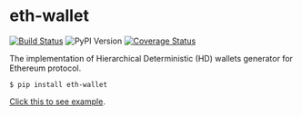 # eth-wallet

[![Build Status](https://travis-ci.org/meherett/eth-wallet.svg?branch=master)](https://travis-ci.org/meherett/eth-wallet)
![PyPI Version](https://img.shields.io/pypi/v/eth-wallet.svg?color=blue)
[![Coverage Status](https://coveralls.io/repos/github/meherett/eth-wallet/badge.svg?branch=master)](https://coveralls.io/github/meherett/eth-wallet?branch=master)

The implementation of Hierarchical Deterministic (HD) wallets generator for Ethereum protocol.

```
$ pip install eth-wallet
```

[Click this to see example](https://github.com/meherett/eth-wallet/blob/master/examples/example.py).